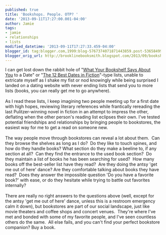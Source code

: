 ```yaml
---
published: true
title: 'Bookshops. People. OTP? '
date: '2013-09-11T17:27:00.001-04:00'
author: Jamie
tags:
- jamie
- relationships
- lists
modified_datetime: '2013-09-11T17:27:33.459-04:00'
blogger_id: tag:blogger.com,1999:blog-5767374071871443859.post-5365849904039777047
blogger_orig_url: http://brooklinebooksmith.blogspot.com/2013/09/bookshops-people-otp.html
---
```


I can get lost down the rabbit hole of "<a href="http://www.howaboutwe.com/date-report/what-your-bookshelf-says-about-you-to-a-date/" target="_blank">What Your Bookshelf Says About You</a>&nbsp;to a Date" or "<a href="http://www.howaboutwe.com/date-report/the-12-best-dates-in-fiction/" target="_blank">The 12 Best Dates in Fiction</a>"-type lists, unable to extricate myself as I shake my fist or nod knowingly while being surprised I landed on a dating website with never ending lists that send you to more lists (books, you can really get me to go anywhere).<br /><br />As I read these lists, I keep imagining two people meeting up for a first date with high hopes, reviewing literary references while frantically rereading the last Pulitzer-winning novel in fiction in an attempt to impress the other, deflating when the other person's reading list eclipses their own. I've tested potential friendships and relationships by bringing people to bookstores, the easiest way for me to get a read on someone new. <br /><br />The way people move through bookstores can reveal a lot about them. &nbsp;Can they browse the shelves as long as I do? &nbsp;Do they like to touch spines, and how do they handle books? What section do they make a beeline to, if any section at all? &nbsp;Can they find the entrance to the used book section? &nbsp;Do they maintain a list of books he has been searching for used? &nbsp;How many books off the best-seller list have they read? &nbsp;Are they doing the antsy 'get me out of here' dance? Are they comfortable talking about books they have read? &nbsp;Does they answer the impossible question 'Do you have a favorite book?' with ease, or do they hesitate while trying to battle out favorites internally?<br /><br />There are really no right answers to the questions above (well, except for the antsy 'get me out of here' dance, unless this is a restroom emergency calm it down), but bookstores are part of our social landscape, just like movie theaters and coffee shops and concert venues. &nbsp;They're where I've met and bonded with some of my favorite people, and I've seen countless others do the same. &nbsp;All else fails, and you can't find your perfect bookstore companion? Buy a book.